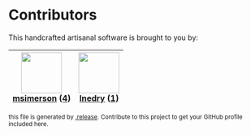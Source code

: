 # Contributors

This handcrafted artisanal software is brought to you by:

| <img height="80" src="https://avatars.githubusercontent.com/u/261635?v=4"><br><a href="https://github.com/msimerson">msimerson</a> (<a href="https://github.com/haraka/haraka-plugin-mail_from.is_resolvable/commits?author=msimerson">4</a>) | <img height="80" src="https://avatars.githubusercontent.com/u/203240?v=4"><br><a href="https://github.com/lnedry">lnedry</a> (<a href="https://github.com/haraka/haraka-plugin-mail_from.is_resolvable/commits?author=lnedry">1</a>) |
| :-------------------------------------------------------------------------------------------------------------------------------------------------------------------------------------------------------------------------------------------: | :----------------------------------------------------------------------------------------------------------------------------------------------------------------------------------------------------------------------------------: |

<sub>this file is generated by [.release](https://github.com/msimerson/.release).
Contribute to this project to get your GitHub profile included here.</sub>
